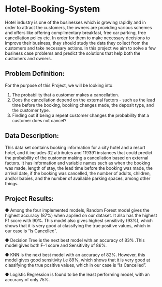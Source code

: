 # Hotel-Booking-System

Hotel industry is one of the businesses which is growing rapidly and in order to attract the customers, the owners are providing various schemes and offers like offering complimentary breakfast, free car parking, free cancellation policy etc. In order for them to make necessary decisions to improve their business, they should study the data they collect from the customers and take necessary actions. In this project we aim to solve a few business case problems and predict the solutions that help both the customers and owners.

## Problem Definition:
For the purpose of this Project, we will be looking into:
1. The probability that a customer makes a cancellation.
2. Does the cancellation depend on the external factors - such as the lead time before the
booking, booking changes made, the deposit type, and the customer type.
3. Finding out if being a repeat customer changes the probability that a customer does
not cancel?

## Data Description:

This data set contains booking information for a city hotel and a resort hotel, and it includes 32 attributes and 119391 instances that could predict the probability of the customer making a cancellation based on external factors. It has information and variable names such as when the booking was made, length of stay, the lead time before the booking was made, the arrival date, if the booking was cancelled, the number of adults, children, and/or babies, and the number of available parking spaces, among other things.

## Project Results:

● Among the four implemented models, Random Forest model gives the highest accuracy (87%) when applied on our dataset. It also has the highest F1 score with 90%. This model also gives highest sensitivity (93%), which shows that it is very good at classifying the true positive values, which in our case is “Is Cancelled”.

● Decision Tree is the next best model with an accuracy of 83% .This model gives both F-1 score and Sensitivity of 86%.

● KNN is the next best model with an accuracy of 82%. However, this model gives good sensitivity i.e 89%, which shows that it is very good at classifying the true positive values, which in our case is “Is Cancelled”.

● Logistic Regression is found to be the least performing model, with an accuracy of
only 75%.
